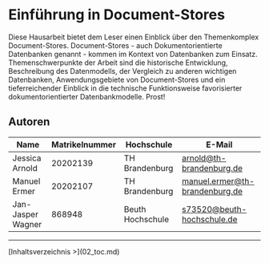 # Einführung in Document-Stores
Diese Hausarbeit bietet dem Leser einen Einblick über den Themenkomplex Document-Stores. Document-Stores - auch Dokumentorientierte Datenbanken genannt - kommen im Kontext von Datenbanken zum Einsatz. Themenschwerpunkte der Arbeit sind die historische Entwicklung, Beschreibung des Datenmodells, der Vergleich zu anderen wichtigen Datenbanken, Anwendungsgebiete von Document-Stores und ein tieferreichender Einblick in die technische Funktionsweise favorisierter dokumentorientierter Datenbankmodelle. Prost!

## Autoren

| Name              | Matrikelnummer | Hochschule       | E-Mail                         |
| ----------------- | -------------- | ---------------- | ------------------------------ |
| Jessica Arnold    | 20202139       | TH Brandenburg   | arnold@th-brandenburg.de       |
| Manuel Ermer      | 20202107       | TH Brandenburg   | manuel.ermer@th-brandenburg.de |
| Jan-Jasper Wagner | 868948         | Beuth Hochschule | s73520@beuth-hochschule.de     |



<hr>
[Inhaltsverzeichnis >](02_toc.md)


